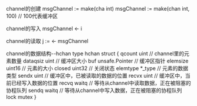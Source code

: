 channel的创建
    msgChannel := make(cha int)
    msgChannel := make(chan int, 100) // 100代表缓冲区

channel的写入
    msgChannel <- i

channel的读取
    j := <- msgChannel

channel的数据结构--hchan
    type hchan struct {
    qcount          uint                // channel里的元素数量
    dataqsiz        uint                // 缓冲区大小
    buf             unsafe.Pointer      // 缓冲区指针
    elemsize        uint16              // 元素的大小
    closed          uint32              // 关闭状态
    elemtype        *_type              // 元素的数据类型
    sendx           uint                // 缓冲区中，已被读取的数据的位置
    recvx           uint                // 缓冲区中，当前已经写入数据的位置
    recvq           waitq               // 等待从channel中读取数据，正在被阻塞的协程队列
    sendq           waitq               // 等待从channel中写入数据，正在被阻塞的协程队列
    lock            mutex
    }

